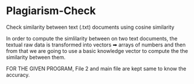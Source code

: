 # Plagiarism-Check

Check similarity between text (.txt) documents using cosine similarity

In order to compute the simlilarity between on two text documents, the textual raw data is transformed into vectors ➡ arrays of numbers and then from that we are going to use a basic knowledge vector to compute the the similarity between them.


FOR THE GIVEN PROGRAM, File 2 and main file are kept same to know the accuracy.
